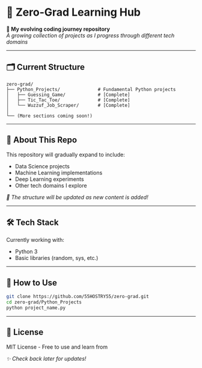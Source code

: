 # 📂 Zero-Grad Learning Hub

**🚀 My evolving coding journey repository**  
*A growing collection of projects as I progress through different tech domains*

---

## 🗂 Current Structure

```
zero-grad/
├── Python_Projects/              # Fundamental Python projects
│   ├── Guessing_Game/            # [Complete]
│   ├── Tic_Tac_Toe/              # [Complete] 
│   └── Wuzzuf_Job_Scraper/       # [Complete]
│
└── (More sections coming soon!)
```

---

## 🌱 About This Repo

This repository will gradually expand to include:
- Data Science projects
- Machine Learning implementations  
- Deep Learning experiments
- Other tech domains I explore

*🔔 The structure will be updated as new content is added!*

---

## 🛠️ Tech Stack

Currently working with:
- Python 3
- Basic libraries (random, sys, etc.)

---

## 📌 How to Use

```bash
git clone https://github.com/55HOSTRY55/zero-grad.git
cd zero-grad/Python_Projects
python project_name.py
```

---

## 📜 License

MIT License - Free to use and learn from

*✨ Check back later for updates!*